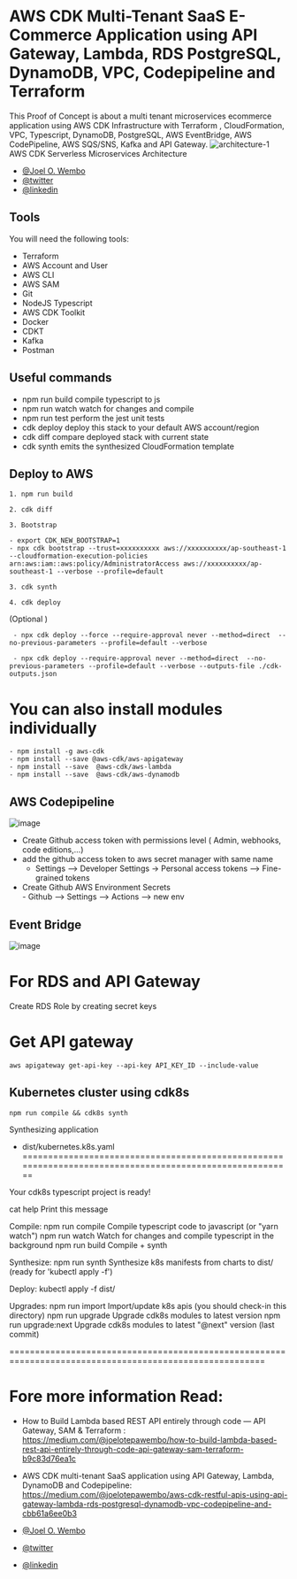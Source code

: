 # AWS CDK Multi-Tenant SaaS E-Commerce Application  using API Gateway, Lambda, RDS PostgreSQL, DynamoDB, VPC, Codepipeline and Terraform

This Proof of Concept is about a multi tenant microservices ecommerce application using AWS CDK  Infrastructure  with Terraform , CloudFormation, VPC, Typescript, DynamoDB, PostgreSQL, AWS EventBridge,  AWS CodePipeline, AWS SQS/SNS, Kafka and API Gateway.
![architecture-1](https://github.com/joelwembo/aws-cdk-infra-poc-1/assets/19718580/ccb09c1a-5cec-4eea-b8cc-22a94f3b82e9)
                                   AWS CDK Serverless Microservices Architecture
- [@Joel O. Wembo](https://www.joelotepawembo.com)
- [@twitter](twitter.com/joelwembo1)
- [@linkedin](https://www.linkedin.com/in/joelotepawembo)

## Tools
You will need the following tools:

* Terraform
* AWS Account and User
* AWS CLI
* AWS SAM
* Git
* NodeJS Typescript
* AWS CDK Toolkit 
* Docker
* CDKT
* Kafka
* Postman

## Useful commands
- npm run build compile typescript to js
- npm run watch watch for changes and compile
- npm run test perform the jest unit tests
- cdk deploy deploy this stack to your default AWS account/region
- cdk diff compare deployed stack with current state
- cdk synth emits the synthesized CloudFormation template

## Deploy to AWS 

```
1. npm run build
```
```
2. cdk diff
```
```
3. Bootstrap
```
```
- export CDK_NEW_BOOTSTRAP=1
- npx cdk bootstrap --trust=xxxxxxxxxx aws://xxxxxxxxxx/ap-southeast-1 --cloudformation-execution-policies arn:aws:iam::aws:policy/AdministratorAccess aws://xxxxxxxxxx/ap-southeast-1 --verbose --profile=default
  ```
```
3. cdk synth
```
```
4. cdk deploy
```
 (Optional )
```
 - npx cdk deploy --force --require-approval never --method=direct  --no-previous-parameters --profile=default --verbose

 - npx cdk deploy --require-approval never --method=direct  --no-previous-parameters --profile=default --verbose --outputs-file ./cdk-outputs.json
```
# You can also install modules individually

```
- npm install -g aws-cdk
- npm install --save @aws-cdk/aws-apigateway
- npm install --save  @aws-cdk/aws-lambda
- npm install --save  @aws-cdk/aws-dynamodb
```
## AWS Codepipeline
![image](https://github.com/joelwembo/aws-cdk-infra-poc-1/assets/19718580/d97d25fc-76f1-4804-be0f-ea95a9d2a7fc)


- Create Github access token with permissions level ( Admin, webhooks, code editions,...)
- add the github access token to aws secret manager with same name
   - Settings --> Developer Settings -> Personal access tokens --> Fine-grained tokens
- Create Github AWS Environment Secrets  
      - Github --> Settings --> Actions --> new env

## Event Bridge
![image](https://github.com/joelwembo/aws-cdk-infra-poc-1/assets/19718580/883f86d5-a6e3-4330-b2de-c7704341d624)

# For RDS and API Gateway
 Create RDS Role by creating secret keys

# Get API gateway
```
aws apigateway get-api-key --api-key API_KEY_ID --include-value
```

## Kubernetes cluster using cdk8s
```
npm run compile && cdk8s synth
```
Synthesizing application
  - dist/kubernetes.k8s.yaml
========================================================================================================

 Your cdk8s typescript project is ready!

   cat help         Print this message

  Compile:
   npm run compile     Compile typescript code to javascript (or "yarn watch")
   npm run watch       Watch for changes and compile typescript in the background
   npm run build       Compile + synth

  Synthesize:
   npm run synth       Synthesize k8s manifests from charts to dist/ (ready for 'kubectl apply -f')

 Deploy:
   kubectl apply -f dist/

 Upgrades:
   npm run import        Import/update k8s apis (you should check-in this directory)
   npm run upgrade       Upgrade cdk8s modules to latest version
   npm run upgrade:next  Upgrade cdk8s modules to latest "@next" version (last commit)

========================================================================================================

# Fore more information Read:
 
- How to Build Lambda based REST API entirely through code — API Gateway, SAM & Terraform : https://medium.com/@joelotepawembo/how-to-build-lambda-based-rest-api-entirely-through-code-api-gateway-sam-terraform-b9c83d76ea1c

- AWS CDK multi-tenant SaaS application using API Gateway, Lambda, DynamoDB and Codepipeline: https://medium.com/@joelotepawembo/aws-cdk-restful-apis-using-api-gateway-lambda-rds-postgresql-dynamodb-vpc-codepipeline-and-cbb61a6ee0b3

- [@Joel O. Wembo](https://www.joelotepawembo.com)
- [@twitter](twitter.com/joelwembo1)
- [@linkedin](https://www.linkedin.com/in/joelotepawembo)



